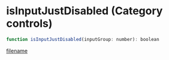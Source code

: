 # isInputJustDisabled (Category controls)

```js
function isInputJustDisabled(inputGroup: number): boolean
```

[filename](isInputJustDisabled_m.md ':include')